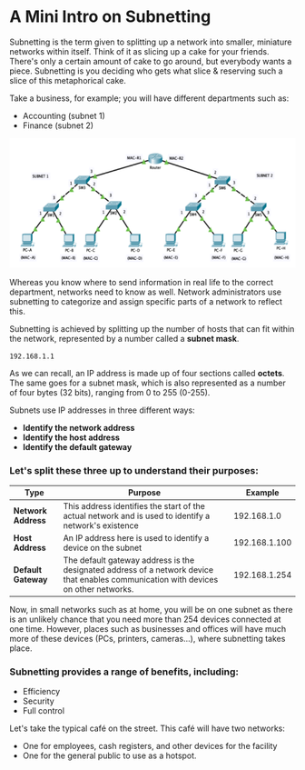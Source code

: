 
# A Mini Intro on Subnetting

Subnetting is the term given to splitting up a network into smaller, miniature networks within itself. Think of it as slicing up a cake for your friends. There's only a certain amount of cake to go around, but everybody wants a piece. Subnetting is you deciding who gets what slice & reserving such a slice of this metaphorical cake.

Take a business, for example; you will have different departments such as:
- Accounting (subnet 1)
- Finance (subnet 2)

![subnet](./images/subnets.png)

Whereas you know where to send information in real life to the correct department, networks need to know as well. Network administrators use subnetting to categorize and assign specific parts of a network to reflect this.

Subnetting is achieved by splitting up the number of hosts that can fit within the network, represented by a number called a **subnet mask**.

```
192.168.1.1
```

As we can recall, an IP address is made up of four sections called **octets**. The same goes for a subnet mask, which is also represented as a number of four bytes (32 bits), ranging from 0 to 255 (0-255).

Subnets use IP addresses in three different ways:
- **Identify the network address**
- **Identify the host address**
- **Identify the default gateway**

### Let's split these three up to understand their purposes:

| **Type**           | **Purpose**                                                                                                   | **Example**         |
|---------------------|-------------------------------------------------------------------------------------------------------------|---------------------|
| **Network Address** | This address identifies the start of the actual network and is used to identify a network's existence        | 192.168.1.0         |
| **Host Address**    | An IP address here is used to identify a device on the subnet                                                | 192.168.1.100       |
| **Default Gateway** | The default gateway address is the designated address of a network device that enables communication with devices on other networks. | 192.168.1.254       |

Now, in small networks such as at home, you will be on one subnet as there is an unlikely chance that you need more than 254 devices connected at one time. However, places such as businesses and offices will have much more of these devices (PCs, printers, cameras...), where subnetting takes place.

### Subnetting provides a range of benefits, including:
- Efficiency
- Security
- Full control

Let's take the typical café on the street. This café will have two networks:
- One for employees, cash registers, and other devices for the facility
- One for the general public to use as a hotspot.
